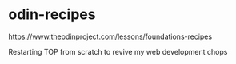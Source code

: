 # odin-recipes
https://www.theodinproject.com/lessons/foundations-recipes

Restarting TOP from scratch to revive my web development chops